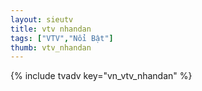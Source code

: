 ```yaml
---
layout: sieutv
title: vtv nhandan 
tags: ["VTV","Nổi Bật"]
thumb: vtv_nhandan
---
```

{% include tvadv key="vn_vtv_nhandan" %}
